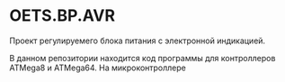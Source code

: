 OETS.BP.AVR
===========

Проект регулируемего блока питания с электронной индикацией.

В данном репозитории находится код программы для контроллеров ATMega8 и ATMega64.
На микроконтроллере 
